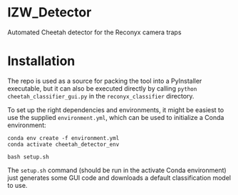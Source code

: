 # IZW_Detector
Automated Cheetah detector for the Reconyx camera traps

# Installation
The repo is used as a source for packing the tool into a PyInstaller executable, but it can also be executed directly by calling `python cheetah_classifier_gui.py` in the `reconyx_classifier` directory. 

To set up the right dependencies and environments, it might be easiest to use the supplied `environment.yml`, which can be used to initialize a Conda environment:

```
conda env create -f environment.yml
conda activate cheetah_detector_env

bash setup.sh
```

The `setup.sh` command (should be run in the activate Conda environment) just generates some GUI code and downloads a default classification model to use.
